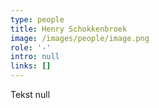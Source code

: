 ```yaml
---
type: people
title: Henry Schokkenbroek
image: /images/people/image.png
role: '-'
intro: null
links: []
---
```

Tekst null
